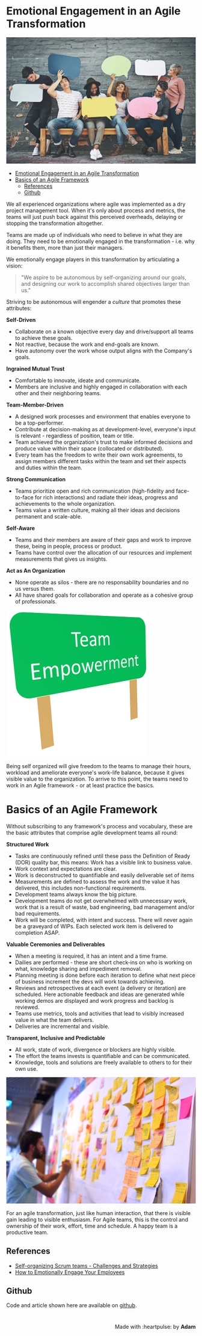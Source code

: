 # Emotional Engagement in an Agile Transformation

 <!-- title: Emotional Engagment in an Agile Transformation -->
 
 ![Image: Emotionally engaged teams](banner.jpg "Image: Shutter Stock")
 
- [Emotional Engagement in an Agile Transformation](#emotional-engagement-in-an-agile-transformation)
- [Basics of an Agile Framework](#basics-of-an-agile-framework)
  - [References](#references)
  - [Github](#github)

We all experienced organizations where agile was implemented as a dry project management tool. When it's only about process and metrics, the teams will just push back against this perceived overheads, delaying or stopping the transformation altogether.

Teams are made up of individuals who need to believe in what they are doing. 
They need to be emotionally engaged in the transformation - i.e. why it benefits them, more than just their managers.

We emotionally engage players in this transformation by articulating a vision:

> "We aspire to be autonomous by self-organizing around our goals, and designing our work to accomplish shared objectives larger than us."

Striving to be autonomous will engender a *culture* that promotes these attributes:

**Self-Driven**

- Collaborate on a known objective every day and drive/support all teams to achieve these goals.
- Not reactive, because the work and end-goals are known.
- Have autonomy over the work whose output aligns with the Company's goals.

**Ingrained Mutual Trust**

- Comfortable to innovate, ideate and communicate.
- Members are inclusive and highly engaged in collaboration with each other and their neighboring teams.
   
**Team-Member-Driven**

- A designed work processes and environment that enables everyone to be a top-performer.
- Contribute at decision-making as at development-level, everyone's input is relevant - regardless of position, team or title.
- Team achieved the organization's trust to make informed decisions and produce value within  their space (collocated or distributed). 
- Every team has the freedom to write their own work agreements, to assign members different tasks within the team and set their aspects and duties within the team. 

**Strong Communication**

- Teams prioritize open and rich communication (high-fidelity and face-to-face for rich interactions) and radiate their ideas, progress and achievements to the whole organization.
- Teams value a written culture, making all their ideas and decisions permanent and scale-able.

**Self-Aware**

- Teams and their members are aware of their gaps and work to improve these, being in people, process or product.
- Teams have control over the allocation of our resources and implement measurements that gives us insights.

**Act as An Organization**

- None operate as silos - there are no responsability boundaries and no us versus them.
- All have shared goals for collaboration and operate as a cohesive group of professionals.

![Image: Start by Empowering the Team](Team-Empowerment.png "Image: Image Stock")


Being self organized will give freedom to the teams to manage their hours, workload and ameliorate everyone's work-life balance, because it gives visible value to the organization. 
To arrive to this point, the teams need to work in an Agile framework - or at least practice the basics.

# Basics of an Agile Framework

Without subscribing to any framework's process and vocabulary, these are the basic attributes that comprise agile development teams all round:

**Structured Work**

- Tasks are continuously refined until these pass the Definition of Ready (DOR) quality bar, this means: Work has a visible link to business value.
- Work context and expectations are clear.
- Work is deconstructed to quantifiable and easily deliverable set of items
- Measurements are defined to assess the work and the value it has delivered, this includes non-functional requirements.
- Development teams always know the big picture.
- Development teams do not get overwhelmed with unnecessary work, work that is a result of waste, bad engineering, bad management and/or bad requirements.
- Work will be completed, with intent and success. There will never again be a graveyard of WIPs. Each selected work item is delivered to completion ASAP.

**Valuable Ceremonies and Deliverables**

- When a meeting is required, it has an intent and a time frame. 
- Dailies are performed - these are short check-ins on who is working on what, knowledge sharing and impediment removal. 
- Planning meeting is done before each iteration to define what next piece of business increment the devs will work towards achieving. 
- Reviews and retrospectives at each event (a delivery or iteration) are scheduled. Here actionable feedback and ideas are generated while working demos are displayed and work progress and backlog is reviewed.
- Teams use metrics, tools and activities that lead to visibly increased value in what the team delivers.
- Deliveries are incremental and visible.

**Transparent, Inclusive and Predictable**

- All work, state of work, divergence or blockers are highly visible.
- The effort the teams invests is quantifiable and can be communicated.
- Knowledge, tools and solutions are freely available to others to for their own use.

![Image: Agile Planning](agilebasics.jpg "Image: Shutter Stock")

For an agile transformation, just like human interaction, that there is visible gain leading to visible enthusiasm. 
For Agile teams, this is the control and ownership of their work, effort, time and schedule. A happy team is a productive team.

## References

- [Self-organizing Scrum teams - Challenges and Strategies](https://agilealliance.org/wp-content/uploads/2016/01/Self-organizing-Scrum-teams-Challenges-and-Strategies.pdf)
- [How to Emotionally Engage Your Employees](https://www.knowledgecity.com/blog/how-to-emotionally-engage-your-employees-and-set-your-organization-up-for-success/)

## Github

Code and article shown here are available on [github](https://github.com/adamd1985/articles/tree/main/emotional_engagement_in_agile).

#
<div align="right">Made with :heartpulse: by <b>Adam</b></div>
